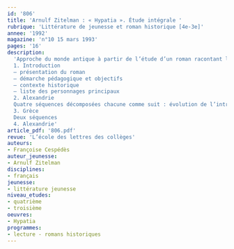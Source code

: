 ```yaml
---
id: '806'
title: 'Arnulf Zitelman : « Hypatia ». Étude intégrale '
rubrique: 'Littérature de jeunesse et roman historique [4e-3e]'
annee: '1992'
magazine: 'n°10 15 mars 1993'
pages: '16'
description: 
  'Approche du monde antique à partir de l’étude d’un roman racontant la vie d’une femme philosophe et mathématicienne enseignant à l’université d’Alexandrie au 5e siècle…
  1. Introduction
  – présentation du roman
  – démarche pédagogique et objectifs
  – contexte historique
  – liste des personnages principaux
  2. Alexandrie
  Quatre séquences décomposées chacune comme suit : évolution de l’intrigue, vie quotidienne et sociale, culture grecque
  3. Grèce
  Deux séquences
  4. Alexandrie'
article_pdf: '806.pdf'
revue: 'L’école des lettres des collèges'
auteurs:
- Françoise Cespédès
auteur_jeunesse:
- Arnulf Zitelman
disciplines:
- français
jeunesse:
- littérature jeunesse
niveau_etudes:
- quatrième
- troisième
oeuvres:
- Hypatia
programmes:
- lecture - romans historiques
---
```

